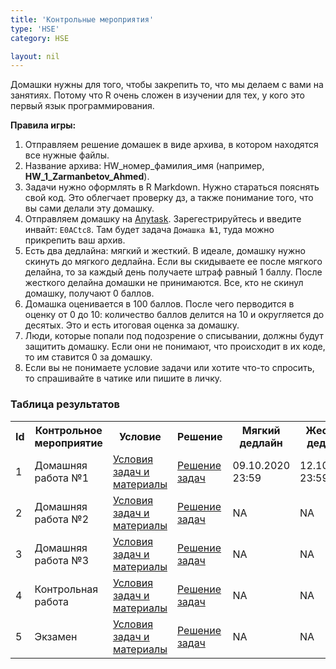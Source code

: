 ```yaml
---
title: 'Контрольные мероприятия'
type: 'HSE'
category: HSE

layout: nil
---
```


Домашки нужны для того, чтобы закрепить то, что мы делаем с вами на занятиях. Потому что R очень сложен в изучении для тех, у кого это первый язык программирования. 

__Правила игры:__

1. Отправляем решение домашек в виде архива, в котором находятся все нужные файлы.
2. Название архива: HW_номер_фамилия_имя (например, __HW_1_Zarmanbetov_Ahmed__).
3. Задачи нужно оформлять в R Markdown. Нужно стараться пояснять свой код. Это облегчает проверку дз, а также понимание того, что вы сами делали эту домашку.
4. Отправляем домашку на [Anytask](https://anytask.org/). Зарегестрируйтесь и введите инвайт: `E0ACtc8`. Там будет задача `Домашка №1`, туда можно прикрепить ваш архив.
5. Есть два дедлайна: мягкий и жесткий. В идеале, домашку нужно скинуть до мягкого дедлайна. Если вы скидываете ее после мягкого делайна, то за каждый день получаете штраф равный 1 баллу. После жесткого делайна домашки не принимаются. Все, кто не скинул домашку, получают 0 баллов.
6. Домашка оценивается в 100 баллов. После чего перводится в оценку от 0 до 10: количество баллов делится на 10 и округляется до десятых. Это и есть итоговая оценка за домашку.
7. Люди, которые попали под подозрение о списывании, должны будут защитить домашку. Если они не понимают, что происходит в их коде, то им ставится 0 за домашку. 
8. Если вы не понимаете условие задачи или хотите что-то спросить, то спрашивайте в чатике или пишите в личку. 

### Таблица результатов

<!---  
Результаты домашек будут в гугл-таблице по [ссылке]().
-->

<table id="t01">
  <tr>
    <th> Id </th>
    <th> Контрольное мероприятие </th>
    <th> Условие </th>
    <th> Решение </th>
    <th> Мягкий дедлайн </th>
    <th> Жесткий дедлайн </th>
  </tr>
  <tr>
    <td> 1 </td>
    <td> Домашняя работа №1 </td>
    <td> <a href="https://ahmedushka7.github.io/R/homeworks/hw1/hw1.html" target="_blank"> Условия задач и материалы</a> </td>
    <td> <a href=""> Решение задач </a> </td>
    <td> 09.10.2020 23:59 </td>
    <td> 12.10.2019 23:59 </td>
  </tr>
  <tr>
    <td> 2 </td>
    <td> Домашняя работа №2 </td>
    <td> <a href="" target="_blank"> Условия задач и материалы </a> </td>
    <td> <a href="" target="_blank"> Решение задач </a> </td>
    <td> NA </td>
    <td> NA </td>
  </tr>
  <tr>
    <td> 3 </td>
    <td> Домашняя работа №3 </td>
    <td> <a href="" target="_blank"> Условия задач и материалы </a> </td>
    <td> <a href="" target="_blank"> Решение задач </a> </td>
    <td> NA </td>
    <td> NA </td>
  </tr>
  <tr>
    <td> 4 </td>
    <td> Контрольная работа </td>
    <td> <a href="https://ahmedushka7.github.io/R/homeworks/test/test.html" target="_blank"> Условия задач и материалы </a> </td>
    <td> <a href="" target="_blank"> Решение задач </a> </td>
    <td> NA </td>
    <td> NA </td>
  </tr>
  <tr>
    <td> 5 </td>
    <td> Экзамен </td>
    <td> <a href="" target="_blank"> Условия задач и материалы </a> </td>
    <td> <a href="" target="_blank"> Решение задач </a> </td>
    <td> NA </td>
    <td> NA </td>
  </tr>
</table>
